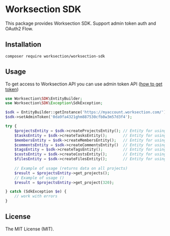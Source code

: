 # Worksection SDK

This package provides Worksection SDK. Support admin token auth and OAuth2 Flow.

## Installation

```
composer require worksection/worksection-sdk
```

## Usage
To get access to Worksection API you can use admin token API ([how to get token](https://worksection.com/en/faq/api-start.html))
```php
use Worksection\SDK\EntityBuilder;
use Worksection\SDK\Exception\SdkException;

$sdk = EntityBuilder::getInstance('https://myaccount.worksection.com/');
$sdk->setAdminToken('0da9fa4321ghm887530cfb8w3m57d3f4');

try {
	$projectsEntity = $sdk->createProjectsEntity(); // Entity for using projects api methods
	$tasksEntity = $sdk->createTasksEntity();       // Entity for using tasks api methods
	$membersEntity = $sdk->createMembersEntity();   // Entity for using members api methods
	$commentsEntity = $sdk->createCommentsEntity()  // Entity for using comments api methods
	$tagsEntity = $sdk->createTagsEntity();         // Entity for using tags api methods
	$costsEntity = $sdk->createCostsEntity();       // Entity for using costs api methods
	$filesEntity = $sdk->createFilesEntity();       // Entity for using files api methods
	
	// Example of usage (returns data on all projects)
	$result = $projectsEntity->get_projects();
	// Example of usage ()
	$result = $projectsEntity->get_project(320);

} catch (SdkException $e) {
	// work with errors
}

```

## License

The MIT License (MIT).
